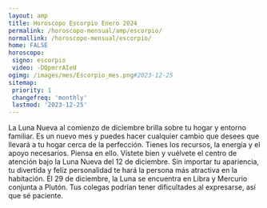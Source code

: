 ```yaml
---
layout: amp
title: Horoscopo Escorpio Enero 2024 
permalink: /horoscopo-mensual/amp/escorpio/
normallink: /horoscopo-mensual/escorpio/
home: FALSE
horoscopo:
 signo: escorpio
 video: -DQpmrrAIeU
ogimg: /images/mes/Escorpio_mes.png#2023-12-25
sitemap:
 priority: 1
 changefreq: 'monthly'
 lastmod: '2023-12-25'
---
```



La Luna Nueva al comienzo de diciembre brilla sobre tu hogar y entorno familiar. Es un nuevo mes y puedes hacer cualquier cambio que desees que llevará a tu hogar cerca de la perfección. Tienes los recursos, la energía y el apoyo necesarios. Piensa en ello. Vístete bien y vuélvete el centro de atención bajo la Luna Nueva del 12 de diciembre. Sin importar tu apariencia, tu divertida y feliz personalidad te hará la persona más atractiva en la habitación. El 29 de diciembre, la Luna se encuentra en Libra y Mercurio conjunta a Plutón. Tus colegas podrían tener dificultades al expresarse, así que sé paciente.